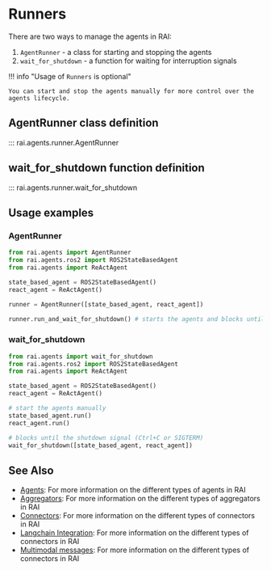 # Runners

There are two ways to manage the agents in RAI:

1. `AgentRunner` - a class for starting and stopping the agents
2. `wait_for_shutdown` - a function for waiting for interruption signals

!!! info "Usage of `Runners` is optional"

    You can start and stop the agents manually for more control over the agents lifecycle.

## AgentRunner class definition

::: rai.agents.runner.AgentRunner

## wait_for_shutdown function definition

::: rai.agents.runner.wait_for_shutdown

## Usage examples

### AgentRunner

```python
from rai.agents import AgentRunner
from rai.agents.ros2 import ROS2StateBasedAgent
from rai.agents import ReActAgent

state_based_agent = ROS2StateBasedAgent()
react_agent = ReActAgent()

runner = AgentRunner([state_based_agent, react_agent])

runner.run_and_wait_for_shutdown() # starts the agents and blocks until the shutdown signal (Ctrl+C or SIGTERM)
```

### wait_for_shutdown

```python
from rai.agents import wait_for_shutdown
from rai.agents.ros2 import ROS2StateBasedAgent
from rai.agents import ReActAgent

state_based_agent = ROS2StateBasedAgent()
react_agent = ReActAgent()

# start the agents manually
state_based_agent.run()
react_agent.run()

# blocks until the shutdown signal (Ctrl+C or SIGTERM)
wait_for_shutdown([state_based_agent, react_agent])
```

## See Also

-   [Agents](../agents/overview.md): For more information on the different types of agents in RAI
-   [Aggregators](../aggregators/overview.md): For more information on the different types of aggregators in RAI
-   [Connectors](../connectors/overview.md): For more information on the different types of connectors in RAI
-   [Langchain Integration](../langchain_integration/overview.md): For more information on the different types of connectors in RAI
-   [Multimodal messages](../langchain_integration/multimodal_messages.md): For more information on the different types of connectors in RAI
